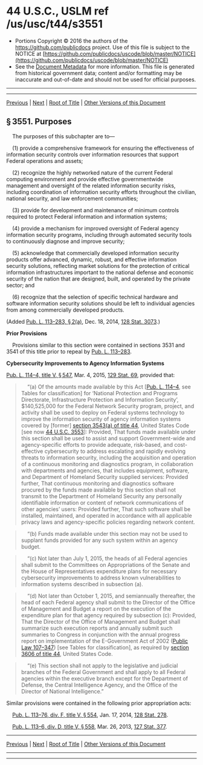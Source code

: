 ---
---

# 44 U.S.C., USLM ref /us/usc/t44/s3551

* Portions Copyright © 2016 the authors of the https://github.com/publicdocs project.
  Use of this file is subject to the NOTICE at [https://github.com/publicdocs/uscode/blob/master/NOTICE](https://github.com/publicdocs/uscode/blob/master/NOTICE)
* See the [Document Metadata](././../../../../..//README.md) for more information.
  This file is generated from historical government data; content and/or formatting may be inaccurate and out-of-date and should not be used for official purposes.

----------
----------

[Previous](./../../../../..//us/usc/t44/ch35/schII/m__us_usc_t44_ch35_schII.md) | [Next](./../../../../..//us/usc/t44/ch35/schII/m__us_usc_t44_s3552.md) | [Root of Title](./../../../../../) | [Other Versions of this Document](https://publicdocs.github.io/go/links?ns=uslm&ref=%2Fus%2Fusc%2Ft44%2Fs3551)

## § 3551. Purposes

    The purposes of this subchapter are to—

    (1) provide a comprehensive framework for ensuring the effectiveness of information security controls over information resources that support Federal operations and assets;

    (2) recognize the highly networked nature of the current Federal computing environment and provide effective governmentwide management and oversight of the related information security risks, including coordination of information security efforts throughout the civilian, national security, and law enforcement communities;

    (3) provide for development and maintenance of minimum controls required to protect Federal information and information systems;

    (4) provide a mechanism for improved oversight of Federal agency information security programs, including through automated security tools to continuously diagnose and improve security;

    (5) acknowledge that commercially developed information security products offer advanced, dynamic, robust, and effective information security solutions, reflecting market solutions for the protection of critical information infrastructures important to the national defense and economic security of the nation that are designed, built, and operated by the private sector; and

    (6) recognize that the selection of specific technical hardware and software information security solutions should be left to individual agencies from among commercially developed products.

(Added [Pub. L. 113–283, § 2(a)][/us/pl/113/283/s2/a], Dec. 18, 2014, [128 Stat. 3073][/us/stat/128/3073].)

 __Prior Provisions__ 

    Provisions similar to this section were contained in sections 3531 and 3541 of this title prior to repeal by [Pub. L. 113–283][/us/pl/113/283].

 __Cybersecurity Improvements to Agency Information Systems__ 

[Pub. L. 114–4, title V, § 547][/us/pl/114/4/s547], Mar. 4, 2015, [129 Stat. 69][/us/stat/129/69], provided that:

>     “(a) Of the amounts made available by this Act \[[Pub. L. 114–4][/us/pl/114/4], see Tables for classification\] for ‘National Protection and Programs Directorate, Infrastructure Protection and Information Security’, $140,525,000 for the Federal Network Security program, project, and activity shall be used to deploy on Federal systems technology to improve the information security of agency information systems covered by \[former\] [section 3543(a) of title 44][/us/usc/t44/s3543/a], United States Code \[see now [44 U.S.C. 3553][/us/usc/t44/s3553]\]: Provided, That funds made available under this section shall be used to assist and support Government-wide and agency-specific efforts to provide adequate, risk-based, and cost-effective cybersecurity to address escalating and rapidly evolving threats to information security, including the acquisition and operation of a continuous monitoring and diagnostics program, in collaboration with departments and agencies, that includes equipment, software, and Department of Homeland Security supplied services: Provided further, That continuous monitoring and diagnostics software procured by the funds made available by this section shall not transmit to the Department of Homeland Security any personally identifiable information or content of network communications of other agencies’ users: Provided further, That such software shall be installed, maintained, and operated in accordance with all applicable privacy laws and agency-specific policies regarding network content.

>     “(b) Funds made available under this section may not be used to supplant funds provided for any such system within an agency budget.

>     “(c) Not later than July 1, 2015, the heads of all Federal agencies shall submit to the Committees on Appropriations of the Senate and the House of Representatives expenditure plans for necessary cybersecurity improvements to address known vulnerabilities to information systems described in subsection (a).

>     “(d) Not later than October 1, 2015, and semiannually thereafter, the head of each Federal agency shall submit to the Director of the Office of Management and Budget a report on the execution of the expenditure plan for that agency required by subsection (c): Provided, That the Director of the Office of Management and Budget shall summarize such execution reports and annually submit such summaries to Congress in conjunction with the annual progress report on implementation of the E-Government Act of 2002 ([Public Law 107–347][/us/pl/107/347]) \[see Tables for classification\], as required by [section 3606 of title 44][/us/usc/t44/s3606], United States Code.

>     “(e) This section shall not apply to the legislative and judicial branches of the Federal Government and shall apply to all Federal agencies within the executive branch except for the Department of Defense, the Central Intelligence Agency, and the Office of the Director of National Intelligence.”

Similar provisions were contained in the following prior appropriation acts:

    [Pub. L. 113–76, div. F, title V, § 554][/us/pl/113/76/s554], Jan. 17, 2014, [128 Stat. 278][/us/stat/128/278].

    [Pub. L. 113–6, div. D, title V, § 558][/us/pl/113/6/s558], Mar. 26, 2013, [127 Stat. 377][/us/stat/127/377].

----------

[Previous](./../../../../..//us/usc/t44/ch35/schII/m__us_usc_t44_ch35_schII.md) | [Next](./../../../../..//us/usc/t44/ch35/schII/m__us_usc_t44_s3552.md) | [Root of Title](./../../../../../) | [Other Versions of this Document](https://publicdocs.github.io/go/links?ns=uslm&ref=%2Fus%2Fusc%2Ft44%2Fs3551)

----------
----------

[/us/pl/113/283/s2/a]: https://publicdocs.github.io/go/links?ns=uslm&ref=%2Fus%2Fpl%2F113%2F283%2Fs2%2Fa
[/us/stat/128/3073]: https://publicdocs.github.io/go/links?ns=uslm&ref=%2Fus%2Fstat%2F128%2F3073
[/us/pl/113/283]: https://publicdocs.github.io/go/links?ns=uslm&ref=%2Fus%2Fpl%2F113%2F283
[/us/pl/114/4/s547]: https://publicdocs.github.io/go/links?ns=uslm&ref=%2Fus%2Fpl%2F114%2F4%2Fs547
[/us/stat/129/69]: https://publicdocs.github.io/go/links?ns=uslm&ref=%2Fus%2Fstat%2F129%2F69
[/us/pl/114/4]: https://publicdocs.github.io/go/links?ns=uslm&ref=%2Fus%2Fpl%2F114%2F4
[/us/usc/t44/s3543/a]: https://publicdocs.github.io/go/links?ns=uslm&ref=%2Fus%2Fusc%2Ft44%2Fs3543%2Fa
[/us/usc/t44/s3553]: https://publicdocs.github.io/go/links?ns=uslm&ref=%2Fus%2Fusc%2Ft44%2Fs3553
[/us/pl/107/347]: https://publicdocs.github.io/go/links?ns=uslm&ref=%2Fus%2Fpl%2F107%2F347
[/us/usc/t44/s3606]: https://publicdocs.github.io/go/links?ns=uslm&ref=%2Fus%2Fusc%2Ft44%2Fs3606
[/us/pl/113/76/s554]: https://publicdocs.github.io/go/links?ns=uslm&ref=%2Fus%2Fpl%2F113%2F76%2Fs554
[/us/stat/128/278]: https://publicdocs.github.io/go/links?ns=uslm&ref=%2Fus%2Fstat%2F128%2F278
[/us/pl/113/6/s558]: https://publicdocs.github.io/go/links?ns=uslm&ref=%2Fus%2Fpl%2F113%2F6%2Fs558
[/us/stat/127/377]: https://publicdocs.github.io/go/links?ns=uslm&ref=%2Fus%2Fstat%2F127%2F377


